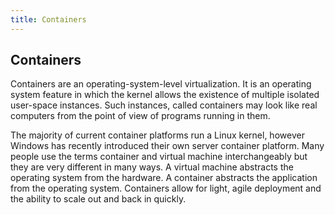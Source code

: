 ```yaml
---
title: Containers
---
```

## Containers

Containers are an operating-system-level virtualization. It is an operating system feature in which the kernel allows the existence of multiple isolated user-space instances. Such instances, called containers may look like real computers from the point of view of programs running in them.

The majority of current container platforms run a Linux kernel, however Windows has recently introduced their own server container platform.  Many people use the terms container and virtual machine interchangeably but they are very different in many ways.  A virtual machine abstracts the operating system from the hardware.  A container abstracts the application from the operating system.  Containers allow for light, agile deployment and the ability to scale out and back in quickly.
